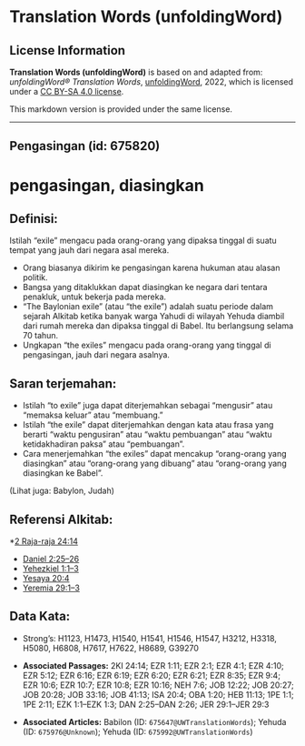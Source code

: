 # Translation Words (unfoldingWord)

## License Information

**Translation Words (unfoldingWord)** is based on and adapted from: _unfoldingWord® Translation Words_, [unfoldingWord](https://unfoldingword.org/utw), 2022, which is licensed under a [CC BY-SA 4.0 license](https://creativecommons.org/licenses/by-sa/4.0/legalcode.en).

This markdown version is provided under the same license.



--------------------------------

## Pengasingan (id: 675820)

pengasingan, diasingkan
=======================

Definisi:
---------

Istilah “exile” mengacu pada orang\-orang yang dipaksa tinggal di suatu tempat yang jauh dari negara asal mereka.

* Orang biasanya dikirim ke pengasingan karena hukuman atau alasan politik.
* Bangsa yang ditaklukkan dapat diasingkan ke negara dari tentara penakluk, untuk bekerja pada mereka.
* “The Baylonian exile” (atau “the exile”) adalah suatu periode dalam sejarah Alkitab ketika banyak warga Yahudi di wilayah Yehuda diambil dari rumah mereka dan dipaksa tinggal di Babel. Itu berlangsung selama 70 tahun.
* Ungkapan “the exiles” mengacu pada orang\-orang yang tinggal di pengasingan, jauh dari negara asalnya.

Saran terjemahan:
-----------------

* Istilah “to exile” juga dapat diterjemahkan sebagai “mengusir” atau “memaksa keluar” atau “membuang.”
* Istilah “the exile” dapat diterjemahkan dengan kata atau frasa yang berarti “waktu pengusiran” atau “waktu pembuangan” atau “waktu ketidakhadiran paksa” atau “pembuangan”.
* Cara menerjemahkan “the exiles” dapat mencakup “orang\-orang yang diasingkan” atau “orang\-orang yang dibuang” atau “orang\-orang yang diasingkan ke Babel”.

(Lihat juga: Babylon, Judah)

Referensi Alkitab:
------------------

\*[2 Raja\-raja 24:14](https://ref.ly/2Kgs0:0)

* [Daniel 2:25–26](https://ref.ly/Dan2:25-Dan2:26)
* [Yehezkiel 1:1–3](https://ref.ly/Ezek1:1-Ezek1:3)
* [Yesaya 20:4](https://ref.ly/Isa20:4)
* [Yeremia 29:1–3](https://ref.ly/Jer29:1-Jer29:3)

Data Kata:
----------

* Strong’s: H1123, H1473, H1540, H1541, H1546, H1547, H3212, H3318, H5080, H6808, H7617, H7622, H8689, G39270

* **Associated Passages:** 2KI 24:14; EZR 1:11; EZR 2:1; EZR 4:1; EZR 4:10; EZR 5:12; EZR 6:16; EZR 6:19; EZR 6:20; EZR 6:21; EZR 8:35; EZR 9:4; EZR 10:6; EZR 10:7; EZR 10:8; EZR 10:16; NEH 7:6; JOB 12:22; JOB 20:27; JOB 20:28; JOB 33:16; JOB 41:13; ISA 20:4; OBA 1:20; HEB 11:13; 1PE 1:1; 1PE 2:11; EZK 1:1–EZK 1:3; DAN 2:25–DAN 2:26; JER 29:1–JER 29:3
* **Associated Articles:** Babilon (ID: `675647@UWTranslationWords`); Yehuda (ID: `675976@Unknown`); Yehuda (ID: `675992@UWTranslationWords`)

